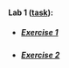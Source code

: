 #### Lab 1 ([task](https://drive.google.com/file/d/10frxdvfaYy-H85g8hlEgZM0hyZHFt0o9/view)):
* ##### [Exercise 1](https://otm-pro.github.io/InternetProgramming/Lab1/Ex1)
* ##### [Exercise 2](https://otm-pro.github.io/InternetProgramming/Lab1/Ex2)
